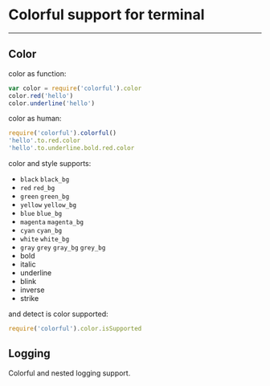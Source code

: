 # Colorful support for terminal

---------------------

## Color

color as function:

```javascript
var color = require('colorful').color
color.red('hello')
color.underline('hello')
```

color as human:

```javascript
require('colorful').colorful()
'hello'.to.red.color
'hello'.to.underline.bold.red.color
```

color and style supports:

- `black` `black_bg`
- `red` `red_bg`
- `green` `green_bg`
- `yellow` `yellow_bg`
- `blue` `blue_bg`
- `magenta` `magenta_bg`
- `cyan` `cyan_bg`
- `white` `white_bg`
- `gray` `grey` `gray_bg` `grey_bg`
-  bold
-  italic
-  underline
-  blink
-  inverse
-  strike

and detect is color supported:

```javascript
require('colorful').color.isSupported
```

## Logging

Colorful and nested logging support.
